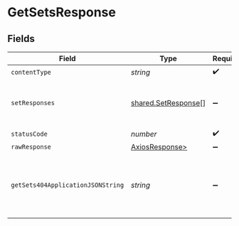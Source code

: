 # GetSetsResponse


## Fields

| Field                                                      | Type                                                       | Required                                                   | Description                                                |
| ---------------------------------------------------------- | ---------------------------------------------------------- | ---------------------------------------------------------- | ---------------------------------------------------------- |
| `contentType`                                              | *string*                                                   | :heavy_check_mark:                                         | N/A                                                        |
| `setResponses`                                             | [shared.SetResponse](../../models/shared/setresponse.md)[] | :heavy_minus_sign:                                         | The Requested Deployment Set.<br/><br/>                    |
| `statusCode`                                               | *number*                                                   | :heavy_check_mark:                                         | N/A                                                        |
| `rawResponse`                                              | [AxiosResponse>](https://axios-http.com/docs/res_schema)   | :heavy_minus_sign:                                         | N/A                                                        |
| `getSets404ApplicationJSONString`                          | *string*                                                   | :heavy_minus_sign:                                         | No Deployment Set with ID `setId` found in Application.<br/><br/> |